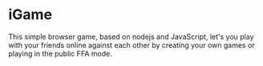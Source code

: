 # iGame

This simple browser game, based on nodejs and JavaScript, let's you play with your friends online against each other by creating your own games or playing in the public FFA mode.
